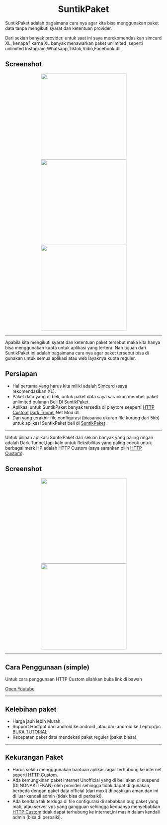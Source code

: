  <h1 align="center">SuntikPaket</h1>
SuntikPaket adalah bagaimana cara nya agar kita bisa menggunakan paket data tanpa mengikuti syarat dan ketentuan provider.

Dari sekian banyak provider, untuk saat ini saya merekomendasikan simcard XL, kenapa? karna XL banyak menawarkan paket unlimited ,seperti unlimited Instagram,Whatsapp,Tiktok,Vidio,Facebook dll.
## Screenshot
<div align="center">
<img src="./ss/1.jpg" width="275px"><img src="./ss/2.jpg" width="275px"><img src="./ss/3.jpg" width="275px">
</div>

***
Apabila kita mengikuti syarat dan ketentuan paket tersebut maka kita hanya bisa menggunakan kuota untuk aplikasi yang tertera. Nah tujuan dari SuntikPaket ini adalah bagaimana cara nya agar paket tersebut bisa di gunakan untuk semua aplikasi atau web layaknya kuota reguler. 
## Persiapan
* Hal pertama yang harus kita miliki adalah Simcard (saya rekomendasikan XL).
* Paket data yang di beli, untuk paket data saya sarankan membeli paket unlimited bulanan Beli Di [SuntikPaket](https://wa.me/6285864048253).
* Aplikasi untuk SuntikPaket banyak tersedia di playtore seeperti [HTTP Custom](https://play.google.com/store/apps/details?id=xyz.easypro.httpcustom),[Dark Tunnel](https://play.google.com/store/apps/details?id=net.darktunnel.app),Net Mod dll.
* Dan yang terakhir file configurasi (biasanya ukuran file kurang dari 5kb) untuk aplikasi SuntikPaket beli di [SuntikPaket](https://wa.me/6285864048253) .
***
Untuk pilihan aplikasi SuntikPaket dari sekian banyak yang paling ringan adalah Dark Tunnel,tapi kalo untuk fleksibilitas yang paling cocok untuk berbagai merk HP adalah HTTP Custom (saya sarankan pilih [HTTP Custom](https://play.google.com/store/apps/details?id=xyz.easypro.httpcustom)).
## Screenshot
<div align="center">
<img src="./ss/5.jpg" width="275px"><img src="./ss/6.jpg" width="275px">
</div>

***
## Cara Penggunaan (simple)
Untuk cara penggunaan HTTP Custom silahkan buka link di bawah

[Open Youtube](https://youtube.com/shorts/i4cH9ZSFHBA?si=1yWoyn1rl-2Zts7f)

***
## Kelebihan paket
* Harga jauh lebih Murah.
* Support Hostpot dari android ke android ,atau dari android ke Leptop/pc [BUKA TUTORIAL](https://github.com/rafik00021/Setting-Hospot-SuntikPaket).
* Kecepatan paket data mendekati paket reguler (paket biasa).
***
## Kekurangan Paket
* Harus selalu mengggunakan bantuan aplikasi agar terhubung ke internet seperti [HTTP Custom](https://play.google.com/store/apps/details?id=xyz.easypro.httpcustom).
* Ada kemungkinan paket internet Unofficial yang di beli akan di suspend (DI NONAKTIFKAN) oleh provider sehingga tidak dapat di gunakan, berbeda dengan paket data official (dari myxl) di pastikan aman,dan ini di luar kendali admin (tidak bisa di perbaiki).
* Ada kendala tak terduga di file configurasi di sebabkan bug paket yang mati, atau server vps yang gangguan sehingga keduanya menyebabkan [HTTP Custom](https://play.google.com/store/apps/details?id=xyz.easypro.httpcustom) tidak dapat terhubung ke internet,ini masih dalam kendali admin (bisa di perbaiki).








